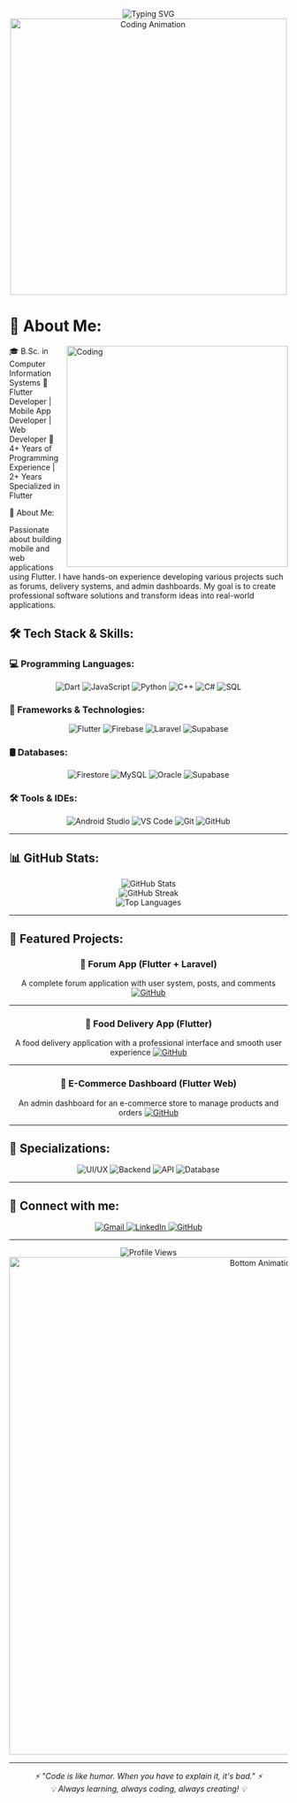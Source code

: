 <div align="center">
  <img src="https://readme-typing-svg.herokuapp.com?font=Fira+Code&size=32&duration=2800&pause=2000&color=1E40AF&center=true&vCenter=true&width=940&lines=Hi+there!+I'm+Mohammed+Alhemyari+👋;Flutter+Developer+%7C+Mobile+%26+Web+Expert;Passionate+about+creating+amazing+apps!" alt="Typing SVG" />
</div>

<div align="center">
  <img src="https://user-images.githubusercontent.com/74038190/225813708-98b745f2-7d22-48cf-9150-083f1b00d6c9.gif" width="500" alt="Coding Animation"/>
</div>

# 💫 About Me:

<img align="right" alt="Coding" width="400" src="https://user-images.githubusercontent.com/74038190/229223263-cf2e4b07-2615-4f87-9c38-e37600f8381a.gif">
🎓 B.Sc. in Computer Information Systems
📱 Flutter Developer | Mobile App Developer | Web Developer
💼 4+ Years of Programming Experience | 2+ Years Specialized in Flutter

🚀 About Me:

Passionate about building mobile and web applications using Flutter. I have hands-on experience developing various projects such as forums, delivery systems, and admin dashboards. My goal is to create professional software solutions and transform ideas into real-world applications.

## 🛠️ Tech Stack & Skills:

### 💻 Programming Languages:
<div align="center">
  <img src="https://img.shields.io/badge/Dart-0175C2?style=for-the-badge&logo=dart&logoColor=white" alt="Dart"/>
  <img src="https://img.shields.io/badge/JavaScript-F7DF1E?style=for-the-badge&logo=javascript&logoColor=black" alt="JavaScript"/>
  <img src="https://img.shields.io/badge/Python-3776AB?style=for-the-badge&logo=python&logoColor=white" alt="Python"/>
  <img src="https://img.shields.io/badge/C++-00599C?style=for-the-badge&logo=c%2B%2B&logoColor=white" alt="C++"/>
  <img src="https://img.shields.io/badge/C%23-239120?style=for-the-badge&logo=c-sharp&logoColor=white" alt="C#"/>
  <img src="https://img.shields.io/badge/SQL-336791?style=for-the-badge&logo=postgresql&logoColor=white" alt="SQL"/>
</div>

### 🚀 Frameworks & Technologies:
<div align="center">
  <img src="https://img.shields.io/badge/Flutter-02569B?style=for-the-badge&logo=flutter&logoColor=white" alt="Flutter"/>
  <img src="https://img.shields.io/badge/Firebase-FFCA28?style=for-the-badge&logo=firebase&logoColor=black" alt="Firebase"/>
  <img src="https://img.shields.io/badge/Laravel-FF2D20?style=for-the-badge&logo=laravel&logoColor=white" alt="Laravel"/>
  <img src="https://img.shields.io/badge/Supabase-3ECF8E?style=for-the-badge&logo=supabase&logoColor=white" alt="Supabase"/>
</div>

### 🛢️ Databases:
<div align="center">
  <img src="https://img.shields.io/badge/Firestore-FFCA28?style=for-the-badge&logo=firebase&logoColor=black" alt="Firestore"/>
  <img src="https://img.shields.io/badge/MySQL-4479A1?style=for-the-badge&logo=mysql&logoColor=white" alt="MySQL"/>
  <img src="https://img.shields.io/badge/Oracle-F80000?style=for-the-badge&logo=oracle&logoColor=white" alt="Oracle"/>
  <img src="https://img.shields.io/badge/Supabase-3ECF8E?style=for-the-badge&logo=supabase&logoColor=white" alt="Supabase"/>
</div>

### 🛠️ Tools & IDEs:
<div align="center">
  <img src="https://img.shields.io/badge/Android_Studio-3DDC84?style=for-the-badge&logo=android-studio&logoColor=white" alt="Android Studio"/>
  <img src="https://img.shields.io/badge/VS_Code-007ACC?style=for-the-badge&logo=visual-studio-code&logoColor=white" alt="VS Code"/>
  <img src="https://img.shields.io/badge/Git-F05032?style=for-the-badge&logo=git&logoColor=white" alt="Git"/>
  <img src="https://img.shields.io/badge/GitHub-181717?style=for-the-badge&logo=github&logoColor=white" alt="GitHub"/>
</div>

---

## 📊 GitHub Stats:

<div align="center">
  <img src="https://github-readme-stats.vercel.app/api?username=ShiroYasha211&theme=tokyonight&hide_border=false&include_all_commits=true&count_private=true" alt="GitHub Stats" />
</div>

<div align="center">
  <img src="https://github-readme-streak-stats.herokuapp.com/?user=ShiroYasha211&theme=tokyonight&hide_border=false" alt="GitHub Streak" />
</div>

<div align="center">
  <img src="https://github-readme-stats.vercel.app/api/top-langs/?username=ShiroYasha211&theme=tokyonight&hide_border=false&include_all_commits=true&count_private=true&layout=compact" alt="Top Languages" />
</div>

---

## 🚀 Featured Projects:

<div align="center">

### 📱 Forum App (Flutter + Laravel)
A complete forum application with user system, posts, and comments
[![GitHub](https://img.shields.io/badge/GitHub-View_Code-181717?style=for-the-badge&logo=github)](https://github.com/ShiroYasha211)

---

### 🍕 Food Delivery App (Flutter)
A food delivery application with a professional interface and smooth user experience
[![GitHub](https://img.shields.io/badge/GitHub-View_Code-181717?style=for-the-badge&logo=github)](https://github.com/ShiroYasha211)

---

### 🛒 E-Commerce Dashboard (Flutter Web)
An admin dashboard for an e-commerce store to manage products and orders
[![GitHub]([https://img.shields.io/badge/GitHub-View_Code-181717?style=for-the-badge&logo=github)](https://github.com/ShiroYasha211](https://github.com/ShiroYasha211/Shoply_Admin_Dashboard))

</div>

---

## 💼 Specializations:

<div align="center">
  <img src="https://img.shields.io/badge/UI/UX_Design-FF6B6B?style=for-the-badge&logo=figma&logoColor=white" alt="UI/UX"/>
  <img src="https://img.shields.io/badge/Backend_Integration-4ECDC4?style=for-the-badge&logo=serverless&logoColor=white" alt="Backend"/>
  <img src="https://img.shields.io/badge/API_Integration-45B7D1?style=for-the-badge&logo=postman&logoColor=white" alt="API"/>
  <img src="https://img.shields.io/badge/Database_Management-96CEB4?style=for-the-badge&logo=database&logoColor=white" alt="Database"/>
</div>

---

## 🤝 Connect with me:

<div align="center">
  <a href="mailto:samehing211@gmail.com">
    <img src="https://img.shields.io/badge/Gmail-D14836?style=for-the-badge&logo=gmail&logoColor=white" alt="Gmail"/>
  </a>
  <a href="https://www.linkedin.com/in/mohammed-alhemyari-bb0352248/">
    <img src="https://img.shields.io/badge/LinkedIn-0077B5?style=for-the-badge&logo=linkedin&logoColor=white" alt="LinkedIn"/>
  </a>
  <a href="https://github.com/ShiroYasha211">
    <img src="https://img.shields.io/badge/GitHub-181717?style=for-the-badge&logo=github&logoColor=white" alt="GitHub"/>
  </a>
</div>

---

<div align="center">
  <img src="https://komarev.com/ghpvc/?username=ShiroYasha211&label=Profile%20views&color=1e40af&style=flat" alt="Profile Views" />
</div>

<div align="center">
  <img src="https://user-images.githubusercontent.com/74038190/212284100-561aa473-3905-4a80-b561-0d28506553ee.gif" width="900" alt="Bottom Animation"/>
</div>

---

<div align="center">
  <i>⚡ "Code is like humor. When you have to explain it, it's bad." ⚡</i>
  <br/>
  <i>💡 Always learning, always coding, always creating! 💡</i>
</div>
